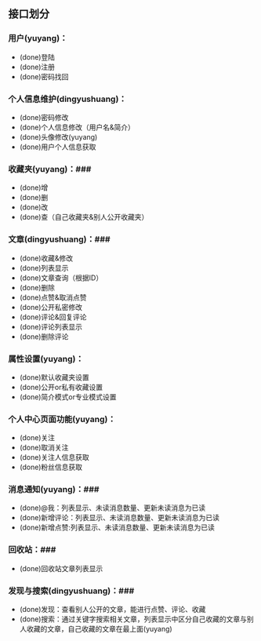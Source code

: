 ## 接口划分 ##

### 用户(yuyang)： ###

- (done)登陆
- (done)注册
- (done)密码找回

### 个人信息维护(dingyushuang)： ###

- (done)密码修改
- (done)个人信息修改（用户名&简介）
- (done)头像修改(yuyang)
- (done)用户个人信息获取

### 收藏夹(yuyang)：###

- (done)增
- (done)删
- (done)改
- (done)查（自己收藏夹&别人公开收藏夹）

### 文章(dingyushuang)：###

- (done)收藏&修改
- (done)列表显示
- (done)文章查询（根据ID）
- (done)删除
- (done)点赞&取消点赞
- (done)公开私密修改
- (done)评论&回复评论
- (done)评论列表显示
- (done)删除评论

### 属性设置(yuyang)： ###

- (done)默认收藏夹设置
- (done)公开or私有收藏设置
- (done)简介模式or专业模式设置

### 个人中心页面功能(yuyang)： ###

- (done)关注
- (done)取消关注
- (done)关注人信息获取
- (done)粉丝信息获取

### 消息通知(yuyang)：###

- (done)@我：列表显示、未读消息数量、更新未读消息为已读
- (done)新增评论：列表显示、未读消息数量、更新未读消息为已读
- (done)新增点赞:列表显示、未读消息数量、更新未读消息为已读

### 回收站：###

- (done)回收站文章列表显示

### 发现与搜索(dingyushuang)：###

- (done)发现：查看别人公开的文章，能进行点赞、评论、收藏
- (done)搜索：通过关键字搜索相关文章，列表显示中区分自己收藏的文章与别人收藏的文章，自己收藏的文章在最上面(yuyang)
